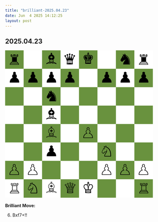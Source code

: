 ```yaml
---
title: "brilliant-2025.04.23"
date: Jun  4 2025 14:12:25
layout: post
---
```


## 2025.04.23

![](/images/brilliant-2025.04.23.png)

**Brilliant Move:**

6. Bxf7+!!
